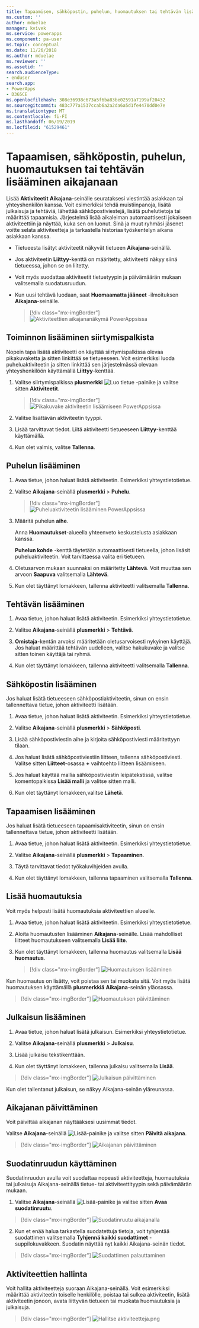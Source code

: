 ```yaml
---
title: Tapaamisen, sähköpostin, puhelun, huomautuksen tai tehtävän lisääminen aikajanaan mallipohjaisessa sovelluksessa | MicrosoftDocs
ms.custom: ''
author: mduelae
manager: kvivek
ms.service: powerapps
ms.component: pa-user
ms.topic: conceptual
ms.date: 11/26/2018
ms.author: mduelae
ms.reviewer: ''
ms.assetid: ''
search.audienceType:
- enduser
search.app:
- PowerApps
- D365CE
ms.openlocfilehash: 308e36938c673a5f6ba83be02591a7199af20432
ms.sourcegitcommit: 483c777a1537ccab6a2a2da6a5d1fe4470dd0e7e
ms.translationtype: MT
ms.contentlocale: fi-FI
ms.lasthandoff: 06/19/2019
ms.locfileid: "61529461"
---
```

# <a name="add-an-appointment-email-phone-call-note-or-task-activity-to-the-timeline"></a>Tapaamisen, sähköpostin, puhelun, huomautuksen tai tehtävän lisääminen aikajanaan 

Lisää **Aktiviteetit** **Aikajana**-seinälle seurataksesi viestintää asiakkaan tai yhteyshenkilön kanssa. Voit esimerkiksi tehdä muistiinpanoja, lisätä julkaisuja ja tehtäviä, lähettää sähköpostiviestejä, lisätä puhelutietoja tai määrittää tapaamisia. Järjestelmä lisää aikaleiman automaattisesti jokaiseen aktiviteettiin ja näyttää, kuka sen on luonut. Sinä ja muut ryhmäsi jäsenet voitte selata aktiviteetteja ja tarkastella historiaa työskentelyn aikana asiakkaan kanssa. 

- Tietueesta lisätyt aktiviteetit näkyvät tietueen **Aikajana**-seinällä. 
- Jos aktiviteetin **Liittyy**-kenttä on määritetty, aktiviteetti näkyy siinä tietueessa, johon se on liitetty. 
- Voit myös suodattaa aktiviteetit tietuetyypin ja päivämäärän mukaan valitsemalla suodatusruudun. 
- Kun uusi tehtävä luodaan, saat **Huomaamatta jääneet** -ilmoituksen **Aikajana**-seinälle.

  > [!div class="mx-imgBorder"]
  > ![Aktiviteettien aikajananäkymä PowerAppsissa](media/TimelineViewOfActivity.png "Aktiviteettien aikajananäkymä PowerAppsissa")  
 
## <a name="add-an-activity-from-the-nav-bar"></a>Toiminnon lisääminen siirtymispalkista
 
Nopein tapa lisätä aktiviteetti on käyttää siirtymispalkissa olevaa pikakuvaketta ja sitten linkittää se tietueeseen. Voit esimerkiksi luoda puheluaktiviteetin ja sitten linkittää sen järjestelmässä olevaan yhteyshenkilöön käyttämällä **Liittyy**-kenttää.

1. Valitse siirtymispalkissa **plusmerkki** ![Luo tietue -painike](media/create-record-button.png "Luo tietue -painike") ja valitse sitten **Aktiviteetit**. 

   > [!div class="mx-imgBorder"]
   > ![Pikakuvake aktiviteetin lisäämiseen PowerAppsissa](media/QuickCreate.png "Pikakuvake aktiviteetin lisäämiseen PowerAppsissa")  
 
2. Valitse lisättävän aktiviteetin tyyppi.

3. Lisää tarvittavat tiedot. Liitä aktiviteetti tietueeseen **Liittyy**-kenttää käyttämällä.

4. Kun olet valmis, valitse **Tallenna**.

 
## <a name="add-a-phone-call"></a>Puhelun lisääminen  
  
1. Avaa tietue, johon haluat lisätä aktiviteetin. Esimerkiksi yhteystietotietue.
  
2. Valitse **Aikajana**-seinällä **plusmerkki** > **Puhelu**. 


   > [!div class="mx-imgBorder"]
   > ![Puheluaktiviteetin lisääminen PowerAppsissa](media/addphonecall.png "Puheluaktiviteetin lisääminen PowerAppsissa")
  
3. Määritä puhelun **aihe**.

     Anna **Huomautukset**-alueella yhteenveto keskustelusta asiakkaan kanssa. 
  
     **Puhelun kohde** -kenttä täytetään automaattisesti tietueella, johon lisäsit puheluaktiviteetin. Voit tarvittaessa valita eri tietueen.  
  
4. Oletusarvon mukaan suunnaksi on määritetty **Lähtevä**. Voit muuttaa sen arvoon **Saapuva** valitsemalla **Lähtevä**. 
  
5. Kun olet täyttänyt lomakkeen, tallenna aktiviteetti valitsemalla **Tallenna**.  
  
## <a name="add-a-task"></a>Tehtävän lisääminen  
  
1. Avaa tietue, johon haluat lisätä aktiviteetin. Esimerkiksi yhteystietotietue.
  
2. Valitse **Aikajana**-seinällä **plusmerkki** > **Tehtävä**.
  
3. **Omistaja**-kentän arvoksi määritetään oletusarvoisesti nykyinen käyttäjä. Jos haluat määrittää tehtävän uudelleen, valitse hakukuvake ja valitse sitten toinen käyttäjä tai ryhmä.  
  
4. Kun olet täyttänyt lomakkeen, tallenna aktiviteetti valitsemalla **Tallenna**. 
  
## <a name="add-an-email"></a>Sähköpostin lisääminen  

Jos haluat lisätä tietueeseen sähköpostiaktiviteetin, sinun on ensin tallennettava tietue, johon aktiviteetti lisätään.  
  
1. Avaa tietue, johon haluat lisätä aktiviteetin. Esimerkiksi yhteystietotietue.
  
2. Valitse **Aikajana**-seinällä **plusmerkki** > **Sähköposti**. 

3. Lisää sähköpostiviestin aihe ja kirjoita sähköpostiviesti määritettyyn tilaan.
  
4. Jos haluat lisätä sähköpostiviestiin liitteen, tallenna sähköpostiviesti. Valitse sitten **Liitteet**-osassa **+** vaihtoehto liitteen lisäämiseen.  
  
5. Jos haluat käyttää mallia sähköpostiviestin leipätekstissä, valitse komentopalkissa **Lisää malli** ja valitse sitten malli.   
  
6. Kun olet täyttänyt lomakkeen,valitse **Lähetä**. 
  
## <a name="add-an-appointment"></a>Tapaamisen lisääminen  

Jos haluat lisätä tietueeseen tapaamisaktiviteetin, sinun on ensin tallennettava tietue, johon aktiviteetti lisätään.  
  
1. Avaa tietue, johon haluat lisätä aktiviteetin. Esimerkiksi yhteystietotietue.
  
2. Valitse **Aikajana**-seinällä **plusmerkki** > **Tapaaminen**.  
  
3. Täytä tarvittavat tiedot työkaluvihjeiden avulla.
  
4. Kun olet täyttänyt lomakkeen, tallenna tapaaminen valitsemalla **Tallenna**.

## <a name="add-notes"></a>Lisää huomautuksia

Voit myös helposti lisätä huomautuksia aktiviteettien alueelle.
  
1. Avaa tietue, johon haluat lisätä aktiviteetin. Esimerkiksi yhteystietotietue.
  
2. Aloita huomautusten lisääminen **Aikajana**-seinälle. Lisää mahdolliset liitteet huomautukseen valitsemalla **Lisää liite**.

3. Kun olet täyttänyt lomakkeen, tallenna huomautus valitsemalla **Lisää huomautus**.

   > [!div class="mx-imgBorder"]
   > ![Huomautuksen lisääminen](media/addnote.png "Huomautuksen lisääminen")

Kun huomautus on lisätty, voit poistaa sen tai muokata sitä. Voit myös lisätä huomautuksen käyttämällä **plusmerkkiä** **Aikajana**-seinän yläosassa.


> [!div class="mx-imgBorder"]
> ![Huomautuksen päivittäminen](media/addnote2.png "Huomautuksen päivittäminen")

## <a name="add-a-post"></a>Julkaisun lisääminen 

1. Avaa tietue, johon haluat lisätä julkaisun. Esimerkiksi yhteystietotietue.

2. Valitse **Aikajana**-seinällä **plusmerkki** > **Julkaisu**. 

3. Lisää julkaisu tekstikenttään. 

4. Kun olet täyttänyt lomakkeen, tallenna julkaisu valitsemalla **Lisää**.

> [!div class="mx-imgBorder"]
> ![Julkaisun päivittäminen](media/post.png "Julkaisun lisääminen")
  
  Kun olet tallentanut julkaisun, se näkyy Aikajana-seinän yläreunassa.
  
## <a name="refresh-the-timeline"></a>Aikajanan päivittäminen 

Voit päivittää aikajanan näyttääksesi uusimmat tiedot.

Valitse **Aikajana**-seinällä ![Lisää-painike ](media/MoreButton.png "Lisää-painike") ja valitse sitten **Päivitä aikajana**.

> [!div class="mx-imgBorder"]
> ![Aikajanan päivittäminen ](media/refresh.png "Aikajanan päivittäminen")


## <a name="use-the-filter-pane"></a>Suodatinruudun käyttäminen

Suodatinruudun avulla voit suodattaa nopeasti aktiviteetteja, huomautuksia tai julkaisuja Aikajana-seinällä tietue- tai aktiviteettityypin sekä päivämäärän mukaan.

1. Valitse **Aikajana**-seinällä ![Lisää-painike ](media/MoreButton.png "Lisää-painike") ja valitse sitten **Avaa suodatinruutu**.

> [!div class="mx-imgBorder"]
> ![Suodatinruutu aikajanalla ](media/filterpane.png "Suodatinruutu aikajanalla")

2. Kun et enää halua tarkastella suodatettuja tietoja, voit tyhjentää suodattimen valitsemalla **Tyhjennä kaikki suodattimet** -suppilokuvakkeen. Suodatin näyttää nyt kaikki Aikajana-seinän tiedot.

> [!div class="mx-imgBorder"]
> ![Suodattimen palauttaminen](media/resetfilter.png "Suodattimen palauttaminen")

## <a name="manage-activities"></a>Aktiviteettien hallinta
Voit hallita aktiviteetteja suoraan Aikajana-seinällä. Voit esimerkiksi määrittää aktiviteetin toiselle henkilölle, poistaa tai sulkea aktiviteetin, lisätä aktiviteetin jonoon, avata liittyvän tietueen tai muokata huomautuksia ja julkaisuja.


> [!div class="mx-imgBorder"]
> ![Hallitse aktiviteetteja.png](media/ManageActivities.png "Hallitse aktiviteetteja.png")




